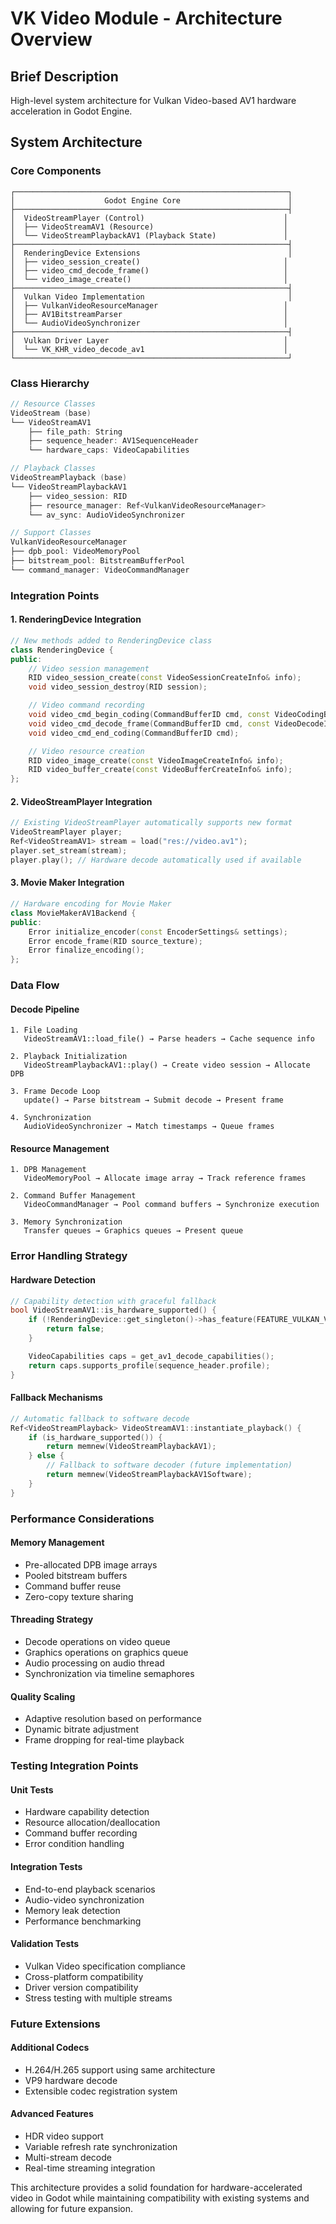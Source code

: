 # VK Video Module - Architecture Overview

## Brief Description
High-level system architecture for Vulkan Video-based AV1 hardware acceleration in Godot Engine.

## System Architecture

### Core Components

```
┌─────────────────────────────────────────────────────────────┐
│                    Godot Engine Core                        │
├─────────────────────────────────────────────────────────────┤
│  VideoStreamPlayer (Control)                               │
│  ├── VideoStreamAV1 (Resource)                             │
│  └── VideoStreamPlaybackAV1 (Playback State)               │
├─────────────────────────────────────────────────────────────┤
│  RenderingDevice Extensions                                 │
│  ├── video_session_create()                                │
│  ├── video_cmd_decode_frame()                              │
│  └── video_image_create()                                  │
├─────────────────────────────────────────────────────────────┤
│  Vulkan Video Implementation                                │
│  ├── VulkanVideoResourceManager                            │
│  ├── AV1BitstreamParser                                    │
│  └── AudioVideoSynchronizer                                │
├─────────────────────────────────────────────────────────────┤
│  Vulkan Driver Layer                                       │
│  └── VK_KHR_video_decode_av1                               │
└─────────────────────────────────────────────────────────────┘
```

### Class Hierarchy

```cpp
// Resource Classes
VideoStream (base)
└── VideoStreamAV1
    ├── file_path: String
    ├── sequence_header: AV1SequenceHeader
    └── hardware_caps: VideoCapabilities

// Playback Classes
VideoStreamPlayback (base)
└── VideoStreamPlaybackAV1
    ├── video_session: RID
    ├── resource_manager: Ref<VulkanVideoResourceManager>
    └── av_sync: AudioVideoSynchronizer

// Support Classes
VulkanVideoResourceManager
├── dpb_pool: VideoMemoryPool
├── bitstream_pool: BitstreamBufferPool
└── command_manager: VideoCommandManager
```

### Integration Points

#### 1. RenderingDevice Integration
```cpp
// New methods added to RenderingDevice class
class RenderingDevice {
public:
    // Video session management
    RID video_session_create(const VideoSessionCreateInfo& info);
    void video_session_destroy(RID session);

    // Video command recording
    void video_cmd_begin_coding(CommandBufferID cmd, const VideoCodingBeginInfo& info);
    void video_cmd_decode_frame(CommandBufferID cmd, const VideoDecodeInfo& info);
    void video_cmd_end_coding(CommandBufferID cmd);

    // Video resource creation
    RID video_image_create(const VideoImageCreateInfo& info);
    RID video_buffer_create(const VideoBufferCreateInfo& info);
};
```

#### 2. VideoStreamPlayer Integration
```cpp
// Existing VideoStreamPlayer automatically supports new format
VideoStreamPlayer player;
Ref<VideoStreamAV1> stream = load("res://video.av1");
player.set_stream(stream);
player.play(); // Hardware decode automatically used if available
```

#### 3. Movie Maker Integration
```cpp
// Hardware encoding for Movie Maker
class MovieMakerAV1Backend {
public:
    Error initialize_encoder(const EncoderSettings& settings);
    Error encode_frame(RID source_texture);
    Error finalize_encoding();
};
```

### Data Flow

#### Decode Pipeline
```
1. File Loading
   VideoStreamAV1::load_file() → Parse headers → Cache sequence info

2. Playback Initialization
   VideoStreamPlaybackAV1::play() → Create video session → Allocate DPB

3. Frame Decode Loop
   update() → Parse bitstream → Submit decode → Present frame

4. Synchronization
   AudioVideoSynchronizer → Match timestamps → Queue frames
```

#### Resource Management
```
1. DPB Management
   VideoMemoryPool → Allocate image array → Track reference frames

2. Command Buffer Management
   VideoCommandManager → Pool command buffers → Synchronize execution

3. Memory Synchronization
   Transfer queues → Graphics queues → Present queue
```

### Error Handling Strategy

#### Hardware Detection
```cpp
// Capability detection with graceful fallback
bool VideoStreamAV1::is_hardware_supported() {
    if (!RenderingDevice::get_singleton()->has_feature(FEATURE_VULKAN_VIDEO)) {
        return false;
    }

    VideoCapabilities caps = get_av1_decode_capabilities();
    return caps.supports_profile(sequence_header.profile);
}
```

#### Fallback Mechanisms
```cpp
// Automatic fallback to software decode
Ref<VideoStreamPlayback> VideoStreamAV1::instantiate_playback() {
    if (is_hardware_supported()) {
        return memnew(VideoStreamPlaybackAV1);
    } else {
        // Fallback to software decoder (future implementation)
        return memnew(VideoStreamPlaybackAV1Software);
    }
}
```

### Performance Considerations

#### Memory Management
- Pre-allocated DPB image arrays
- Pooled bitstream buffers
- Command buffer reuse
- Zero-copy texture sharing

#### Threading Strategy
- Decode operations on video queue
- Graphics operations on graphics queue
- Audio processing on audio thread
- Synchronization via timeline semaphores

#### Quality Scaling
- Adaptive resolution based on performance
- Dynamic bitrate adjustment
- Frame dropping for real-time playback

### Testing Integration Points

#### Unit Tests
- Hardware capability detection
- Resource allocation/deallocation
- Command buffer recording
- Error condition handling

#### Integration Tests
- End-to-end playback scenarios
- Audio-video synchronization
- Memory leak detection
- Performance benchmarking

#### Validation Tests
- Vulkan Video specification compliance
- Cross-platform compatibility
- Driver version compatibility
- Stress testing with multiple streams

### Future Extensions

#### Additional Codecs
- H.264/H.265 support using same architecture
- VP9 hardware decode
- Extensible codec registration system

#### Advanced Features
- HDR video support
- Variable refresh rate synchronization
- Multi-stream decode
- Real-time streaming integration

This architecture provides a solid foundation for hardware-accelerated video in Godot while maintaining compatibility with existing systems and allowing for future expansion.

